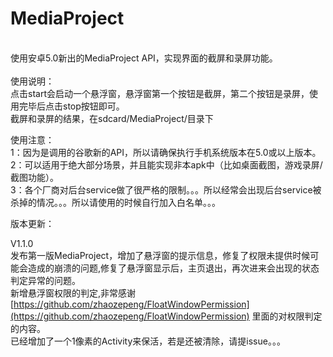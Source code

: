 # MediaProject
</br>
使用安卓5.0新出的MediaProject API，实现界面的截屏和录屏功能。</br>
</br>
使用说明：</br>
点击start会启动一个悬浮窗，悬浮窗第一个按钮是截屏，第二个按钮是录屏，使用完毕后点击stop按钮即可。</br>
截屏和录屏的结果，在sdcard/MediaProject/目录下</br>


使用注意：</br>
1：因为是调用的谷歌新的API，所以请确保执行手机系统版本在5.0或以上版本。</br>
2：可以适用于绝大部分场景，并且能实现非本apk中（比如桌面截图，游戏录屏/截图功能）。</br>
3：各个厂商对后台service做了很严格的限制。。。所以经常会出现后台service被杀掉的情况。。。所以请使用的时候自行加入白名单。。。</br>


版本更新：</br>

V1.1.0</br>
发布第一版MediaProject，增加了悬浮窗的提示信息，修复了权限未提供时候可能会造成的崩溃的问题,修复了悬浮窗显示后，主页退出，再次进来会出现的状态判定异常的问题。</br>
新增悬浮窗权限的判定,非常感谢[https://github.com/zhaozepeng/FloatWindowPermission](https://github.com/zhaozepeng/FloatWindowPermission) 里面的对权限判定的内容。</br>
已经增加了一个1像素的Activity来保活，若是还被清除，请提issue。。。</br>
